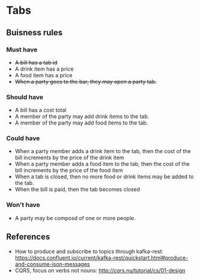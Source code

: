 # Tabs

## Buisness rules

### Must have

* ~~A bill has a tab id~~
* A drink item has a price
* A food item has a price
* ~~When a party goes to the bar, they may open a party tab.~~

### Should have

* A bill has a cost total
* A member of the party may add drink items to the tab.
* A member of the party may add food items to the tab.

### Could have

* When a party member adds a drink item to the tab, then the cost of the bill increments by the price of the drink item
* When a party member adds a food item to the tab, then the cost of the bill increments by the price of the food item
* When a tab is closed, then no more food or drink items may be added to the tab.
* When the bill is paid, then the tab becomes closed


### Won't have

* A party may be composd of one or more people.

## References

* How to produce and subscribe to topics through kafka-rest: https://docs.confluent.io/current/kafka-rest/quickstart.html#produce-and-consume-json-messages
* CQRS, focus on verbs not nouns: http://cqrs.nu/tutorial/cs/01-design
